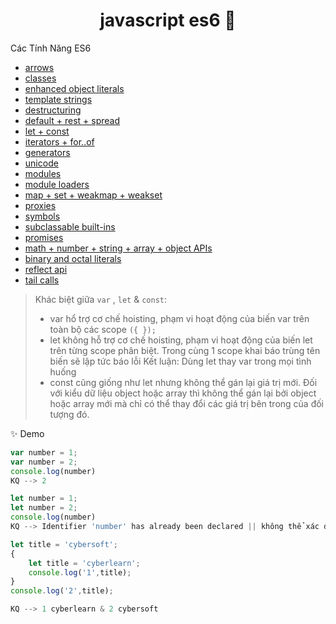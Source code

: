 <h1 align="center">javascript es6 👋</h1>

Các Tính Năng ES6
- [arrows](#arrows)
- [classes](#classes)
- [enhanced object literals](#enhanced-object-literals)
- [template strings](#template-strings)
- [destructuring](#destructuring)
- [default + rest + spread](#default--rest--spread)
- [let + const](#let--const)
- [iterators + for..of](#iterators--forof)
- [generators](#generators)
- [unicode](#unicode)
- [modules](#modules)
- [module loaders](#module-loaders)
- [map + set + weakmap + weakset](#map--set--weakmap--weakset)
- [proxies](#proxies)
- [symbols](#symbols)
- [subclassable built-ins](#subclassable-built-ins)
- [promises](#promises)
- [math + number + string + array + object APIs](#math--number--string--array--object-apis)
- [binary and octal literals](#binary-and-octal-literals)
- [reflect api](#reflect-api)
- [tail calls](#tail-calls)

> Khác biệt giữa `var` , `let` & `const`: 
> + var hổ trợ cơ chế hoisting, phạm vi hoạt động của biến var trên toàn bộ các scope `({ });`
> + let không hỗ trợ cơ chế hoisting, phạm vi hoạt động của biến let trên từng scope phân biệt. Trong cùng 1 scope khai báo trùng tên biến sẽ lập tức báo lỗi
Kết luận: Dùng let thay var trong mọi tình huống
> + const cũng giống như let nhưng không thể gán lại giá trị mới. Đối với kiểu dữ liệu object hoặc array thì không thể gán lại bởi object hoặc array mới mà chỉ có thể thay đổi các giá trị bên trong của đối tượng đó.

✨ Demo

```javascript
var number = 1;
var number = 2;
console.log(number)
KQ --> 2

let number = 1;
let number = 2;
console.log(number)
KQ --> Identifier 'number' has already been declared || không thể xác định được number vì đã được khai báo

let title = 'cybersoft';
{
    let title = 'cyberlearn';
    console.log('1',title); 
}
console.log('2',title);

KQ --> 1 cyberlearn & 2 cybersoft
```
